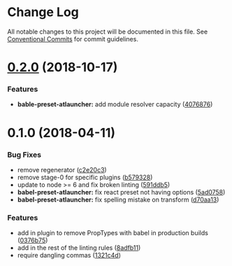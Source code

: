 # Change Log

All notable changes to this project will be documented in this file.
See [Conventional Commits](https://conventionalcommits.org) for commit guidelines.

<a name="0.2.0"></a>
# [0.2.0](https://github.com/ATLauncher/javascript/compare/@atlauncher/babel-preset-atlauncher@0.1.0...@atlauncher/babel-preset-atlauncher@0.2.0) (2018-10-17)


### Features

* **bable-preset-atlauncher:** add module resolver capacity ([4076876](https://github.com/ATLauncher/javascript/commit/4076876))




<a name="0.1.0"></a>
# 0.1.0 (2018-04-11)


### Bug Fixes

* remove regenerator ([c2e20c3](https://github.com/ATLauncher/javascript/commit/c2e20c3))
* remove stage-0 for specific plugins ([b579328](https://github.com/ATLauncher/javascript/commit/b579328))
* update to node >= 6 and fix broken linting ([591ddb5](https://github.com/ATLauncher/javascript/commit/591ddb5))
* **babel-preset-atlauncher:** fix react preset not having options ([5ad0758](https://github.com/ATLauncher/javascript/commit/5ad0758))
* **babel-preset-atlauncher:** fix spelling mistake on transform ([d70aa13](https://github.com/ATLauncher/javascript/commit/d70aa13))


### Features

* add in plugin to remove PropTypes with babel in production builds ([0376b75](https://github.com/ATLauncher/javascript/commit/0376b75))
* add in the rest of the linting rules ([8adfb11](https://github.com/ATLauncher/javascript/commit/8adfb11))
* require dangling commas ([1321c4d](https://github.com/ATLauncher/javascript/commit/1321c4d))
